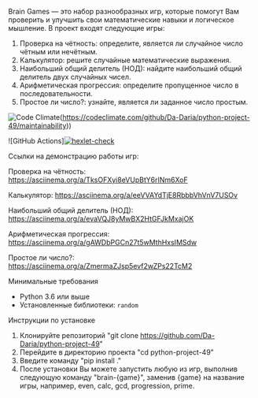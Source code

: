 Brain Games — это набор разнообразных игр, которые помогут Вам проверить и улучшить свои математические навыки и логическое мышление.
В проект входят следующие игры:
1. Проверка на чётность: определите, является ли случайное число чётным или нечётным.
2. Калькулятор: решите случайные математические выражения.
3. Наибольший общий делитель (НОД): найдите наибольший общий делитель двух случайных чисел.
4. Арифметическая прогрессия: определите пропущенное число в последовательности.
5. Простое ли число?: узнайте, является ли заданное число простым.

![Code Climate](https://api.codeclimate.com/v1/badges/f6aa62929981c1c9f080/maintainability)(https://codeclimate.com/github/Da-Daria/python-project-49/maintainability))

![GitHub Actions][![hexlet-check](https://github.com/Da-Daria/python-project-49/actions/workflows/hexlet-check.yml/badge.svg)](https://github.com/Da-Daria/python-project-49/actions/workflows/hexlet-check.yml)

Ссылки на демонстрацию работы игр:

Проверка на чётность: https://asciinema.org/a/TksOFXyi8eVUpBtY6rINm6XoF

Калькулятор: https://asciinema.org/a/eeVVAYdTjE8RbbbVhVnV7USOv

Наибольший общий делитель (НОД): https://asciinema.org/a/evaVQJ8yMwBX2HtGFJkMxajOK

Арифметическая прогрессия: https://asciinema.org/a/gAWDbPGCn27t5wMthHxsIMSdw

Простое ли число?: https://asciinema.org/a/ZmermaZJsp5evf2wZPs22TcM2

Минимальные требования
- Python 3.6 или выше
- Установленные библиотеки: `random`

Инструкции по установке
1. Клонируйте репозиторий "git clone https://github.com/Da-Daria/python-project-49"
2. Перейдите в директорию проекта "cd python-project-49"
3. Введите команду "pip install ."
4. После установки Вы можете запустить любую из игр, выполнив следующую команду "brain-{game}", заменив {game} на название игры, например, even, calc, gcd, progression, prime.

